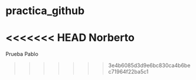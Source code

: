 # practica_github
<<<<<<< HEAD
Norberto
=======
Prueba Pablo
>>>>>>> 3e4b6085d3d9e6bc830ca4b6bec71964f22ba5c1
